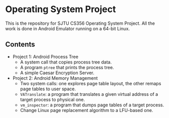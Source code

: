 # Operating System Project

This is the repository for SJTU CS356 Operating System Project. All the work is done in Android Emulator running on a 64-bit Linux. 



## Contents

* Project 1: Android Process Tree
  - A system call that copies process tree data.
  - A program `ptree` that prints the process tree.
  - A simple Caesar Encryption Server.
* Project 2: Android Memory Management
  - Two system calls: one explores page table layout, the other remaps page tables to user space.
  - `VATranslate`: a program that translates a given virtual address of a target process to physical one.
  - `vm_inspector`: a program that dumps page tables of a target process.
  - Change Linux page replacement algorithm to a LFU-based one.